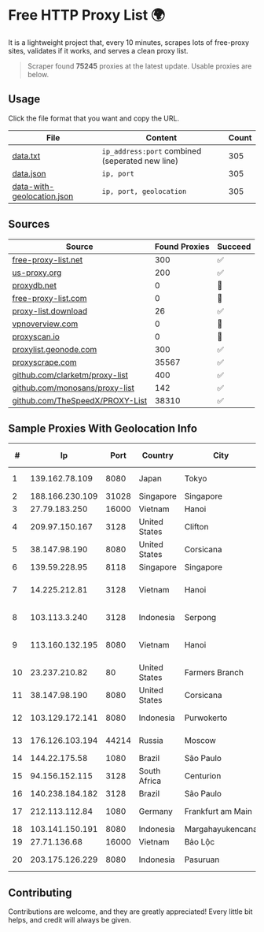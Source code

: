 
# Free HTTP Proxy List 🌍

It is a lightweight project that, every 10 minutes, scrapes lots of free-proxy sites, validates if it works, and serves a clean proxy list.


> Scraper found **75245** proxies at the latest update. Usable proxies are below.

## Usage

Click the file format that you want and copy the URL.


|File|Content|Count|
|----|-------|-----|
|[data.txt](https://raw.githubusercontent.com/themiralay/Proxy-List-World/master/data.txt)|`ip_address:port` combined (seperated new line)|305|
|[data.json](https://raw.githubusercontent.com/themiralay/Proxy-List-World/master/data.json)|`ip, port`|305|
|[data-with-geolocation.json](https://raw.githubusercontent.com/themiralay/Proxy-List-World/master/data-with-geolocation.json)|`ip, port, geolocation`|305|

## Sources

|Source|Found Proxies|Succeed|
|------|-------------|-------|
|[free-proxy-list.net](https://free-proxy-list.net)|300|✅|
|[us-proxy.org](https://www.us-proxy.org)|200|✅|
|[proxydb.net](http://proxydb.net)|0|🚫|
|[free-proxy-list.com](https://free-proxy-list.com/?page=&port=&type%5B%5D=http&type%5B%5D=https&up_time=0&search=Search)|0|🚫|
|[proxy-list.download](https://www.proxy-list.download/HTTP)|26|✅|
|[vpnoverview.com](https://vpnoverview.com/privacy/anonymous-browsing/free-proxy-servers)|0|🚫|
|[proxyscan.io](https://www.proxyscan.io)|0|🚫|
|[proxylist.geonode.com](https://proxylist.geonode.com/api/proxy-list?limit=300&page=1&sort_by=lastChecked&sort_type=desc&protocols=http,https)|300|✅|
|[proxyscrape.com](https://api.proxyscrape.com/v2/?request=displayproxies&protocol=http&timeout=10000&country=all&ssl=all&anonymity=all)|35567|✅|
|[github.com/clarketm/proxy-list](https://raw.githubusercontent.com/clarketm/proxy-list/master/proxy-list-raw.txt)|400|✅|
|[github.com/monosans/proxy-list](https://raw.githubusercontent.com/monosans/proxy-list/main/proxies/http.txt)|142|✅|
|[github.com/TheSpeedX/PROXY-List](https://raw.githubusercontent.com/TheSpeedX/PROXY-List/master/http.txt)|38310|✅|


## Sample Proxies With Geolocation Info

|#|Ip|Port|Country|City|Internet Service Provider|
|-|--|----|-------|----|-------------------------|
|1|139.162.78.109|8080|Japan|Tokyo|Akamai Technologies, Inc.|
|2|188.166.230.109|31028|Singapore|Singapore|DigitalOcean, LLC|
|3|27.79.183.250|16000|Vietnam|Hanoi|Viettel Corporation|
|4|209.97.150.167|3128|United States|Clifton|DigitalOcean, LLC|
|5|38.147.98.190|8080|United States|Corsicana|Corsicana ISD|
|6|139.59.228.95|8118|Singapore|Singapore|DIGITALOCEAN|
|7|14.225.212.81|3128|Vietnam|Hanoi|Vietnam Posts and Telecommunications Group|
|8|103.113.3.240|3128|Indonesia|Serpong|Diskominfo Tangerang Selatan|
|9|113.160.132.195|8080|Vietnam|Hanoi|VietNam Post and Telecom Corporation|
|10|23.237.210.82|80|United States|Farmers Branch|FDCservers.net|
|11|38.147.98.190|8080|United States|Corsicana|Corsicana ISD|
|12|103.129.172.141|8080|Indonesia|Purwokerto|PT. Eka Mas Republik|
|13|176.126.103.194|44214|Russia|Moscow|Miglovets Egor Andreevich|
|14|144.22.175.58|1080|Brazil|São Paulo|Oracle Corporation|
|15|94.156.152.115|3128|South Africa|Centurion|Internet Magnate (Pty) Ltd|
|16|140.238.184.182|3128|Brazil|São Paulo|Oracle Corporation|
|17|212.113.112.84|1080|Germany|Frankfurt am Main|DpkgSoft International Limited|
|18|103.141.150.191|8080|Indonesia|Margahayukencana|PRIMACOM|
|19|27.71.136.68|16000|Vietnam|Bảo Lộc|Viettel Group|
|20|203.175.126.229|8080|Indonesia|Pasuruan|PT Cubiespot Pilar Data Nusantara|



## Contributing

Contributions are welcome, and they are greatly appreciated! Every
little bit helps, and credit will always be given.

